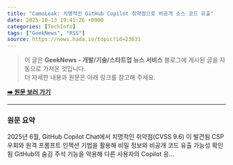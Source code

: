 ```yaml
---
title: "CamoLeak: 치명적인 GitHub Copilot 취약점으로 비공개 소스 코드 유출"
date: 2025-10-13 19:41:26 +0900
categories: [TechInfo]
tags: ["GeekNews", "RSS"]
source: https://news.hada.io/topic?id=23631
---
```

> 이 글은 **GeekNews - 개발/기술/스타트업 뉴스 서비스** 블로그에 게시된 글을 자동으로 가져온 것입니다. <br>
> 더 자세한 내용과 원문은 아래 링크를 참고해 주세요.

[**➡️ 원문 보러 가기**](https://news.hada.io/topic?id=23631)

---

### 원문 요약
2025년 6월, GitHub Copilot Chat에서 치명적인 취약점(CVSS 9.6) 이 발견됨 CSP 우회와 원격 프롬프트 인젝션 기법을 활용해 비밀 정보와 비공개 코드 유출 가능성 확인됨 GitHub의 숨김 주석 기능을 악용해 다른 사용자의 Copilot 응...
